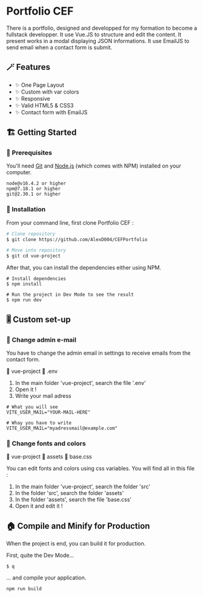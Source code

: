 # Portfolio CEF

There is a portfolio, designed and developped for my formation to become a fullstack developper.
It use Vue.JS to structure and edit the content. It present works in a modal displaying JSON informations.
It use EmailJS to send email when a contact form is submit.

## :magic_wand: Features

- :sparkles: One Page Layout
- :sparkles: Custom with var colors
- :sparkles: Responsive
- :sparkles: Valid HTML5 & CSS3
- :sparkles: Contact form with EmailJS

## :building_construction: Getting Started

### :page_facing_up: Prerequisites

You'll need [Git](https://git-scm.com/downloads) and [Node.js](https://nodejs.org/en) (which comes with NPM) installed on your computer.

```
node@v16.4.2 or higher
npm@7.18.1 or higher
git@2.30.1 or higher
```

### :hammer: Installation

From your command line, first clone Portfolio CEF :

```sh
# Clone repository
$ git clone https://github.com/AlexD004/CEFPortfolio

# Move into repository
$ git cd vue-project
```

After that, you can install the dependencies either using NPM.

```
# Install dependencies
$ npm install

# Run the project in Dev Mode to see the result
$ npm run dev
```

## :level_slider: Custom set-up

### :email: Change admin e-mail

You have to change the admin email in settings to receive emails from the contact form.

:open_file_folder: vue-project
        :page_facing_up: .env
        
1. In the main folder 'vue-project', search the file '.env'
2. Open it !
3. Write your mail adress
   
```
# What you will see
VITE_USER_MAIL="YOUR-MAIL-HERE"

# Whay you have to write
VITE_USER_MAIL="myadressmail@example.com"
```

### :art: Change fonts and colors

:open_file_folder: vue-project
    :open_file_folder: assets
        :page_facing_up: base.css        

You can edit fonts and colors using css variables. You will find all in this file :
1. In the main folder 'vue-project', search the folder 'src'
2. In the folder 'src', search the folder 'assets'
3. In the folder 'assets', search the file 'base.css'
4. Open it and edit it !


## 	:house: Compile and Minify for Production

When the project is end, you can build it for production.

First, quite the Dev Mode...
```
$ q
```
... and compile your application.

```sh
npm run build
```



